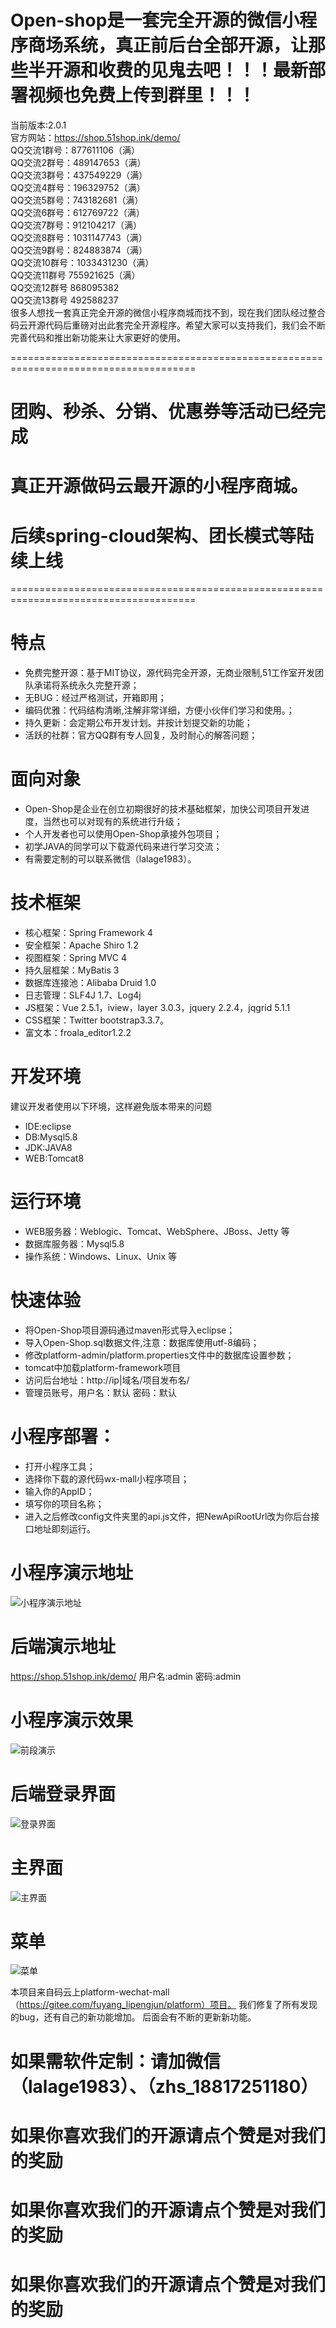 # Open-shop是一套完全开源的微信小程序商场系统，真正前后台全部开源，让那些半开源和收费的见鬼去吧！！！最新部署视频也免费上传到群里！！！
当前版本:2.0.1 <br/>
官方网站：https://shop.51shop.ink/demo/<br/>
QQ交流1群号：877611106（满） <br/>
QQ交流2群号：489147653（满） <br/>
QQ交流3群号：437549229（满） <br/>
QQ交流4群号：196329752（满） <br/>
QQ交流5群号：743182681（满） <br/>
QQ交流6群号：612769722（满） <br/>
QQ交流7群号：912104217（满） <br/>
QQ交流8群号：1031147743（满） <br/>
QQ交流9群号：824883874（满）<br/>
QQ交流10群号：1033431230（满）<br/>
QQ交流11群号 755921625（满）<br/>
QQ交流12群号 868095382 <br/>
QQ交流13群号 492588237 <br/>
很多人想找一套真正完全开源的微信小程序商城而找不到，现在我们团队经过整合码云开源代码后重磅对出此套完全开源程序。希望大家可以支持我们，我们会不断完善代码和推出新功能来让大家更好的使用。

======================================================================================
# 团购、秒杀、分销、优惠券等活动已经完成
# 真正开源做码云最开源的小程序商城。
# 后续spring-cloud架构、团长模式等陆续上线
======================================================================================


# 特点 
* 免费完整开源：基于MIT协议，源代码完全开源，无商业限制,51工作室开发团队承诺将系统永久完整开源；<br/>
* 无BUG：经过严格测试，开箱即用；<br/>
* 编码优雅：代码结构清晰,注解非常详细，方便小伙伴们学习和使用。；<br/>
* 持久更新：会定期公布开发计划。并按计划提交新的功能；<br/>
* 活跃的社群：官方QQ群有专人回复，及时耐心的解答问题；<br/>

# 面向对象
* Open-Shop是企业在创立初期很好的技术基础框架，加快公司项目开发进度，当然也可以对现有的系统进行升级；
* 个人开发者也可以使用Open-Shop承接外包项目；
* 初学JAVA的同学可以下载源代码来进行学习交流；
* 有需要定制的可以联系微信（lalage1983）。

# 技术框架
* 核心框架：Spring Framework 4
* 安全框架：Apache Shiro 1.2
* 视图框架：Spring MVC 4
* 持久层框架：MyBatis 3
* 数据库连接池：Alibaba Druid 1.0
* 日志管理：SLF4J 1.7、Log4j
* JS框架：Vue 2.5.1，iview，layer 3.0.3，jquery 2.2.4，jqgrid 5.1.1 
* CSS框架：Twitter bootstrap3.3.7。
* 富文本：froala_editor1.2.2

# 开发环境
建议开发者使用以下环境，这样避免版本带来的问题
* IDE:eclipse
* DB:Mysql5.8
* JDK:JAVA8
* WEB:Tomcat8

# 运行环境
* WEB服务器：Weblogic、Tomcat、WebSphere、JBoss、Jetty 等
* 数据库服务器：Mysql5.8
* 操作系统：Windows、Linux、Unix 等


# 快速体验
* 将Open-Shop项目源码通过maven形式导入eclipse；
* 导入Open-Shop.sql数据文件,注意：数据库使用utf-8编码； 
* 修改platform-admin/platform.properties文件中的数据库设置参数；
* tomcat中加载platform-framework项目
* 访问后台地址：http://ip|域名/项目发布名/
* 管理员账号，用户名：默认 密码：默认

# 小程序部署：
* 打开小程序工具；
* 选择你下载的源代码wx-mall小程序项目；
* 输入你的AppID；
* 填写你的项目名称；
* 进入之后修改config文件夹里的api.js文件，把NewApiRootUrl改为你后台接口地址即刻运行。

# 小程序演示地址
![小程序演示地址](https://images.gitee.com/uploads/images/2019/0316/170751_dac85a7a_81788.jpeg "嗨街二号小程序.jpg")
# 后端演示地址
https://shop.51shop.ink/demo/ 用户名:admin  密码:admin

# 小程序演示效果
![](https://images.gitee.com/uploads/images/2019/0625/104952_f9964aa6_1293644.png "前段演示")

# 后端登录界面
![登录界面](https://images.gitee.com/uploads/images/2019/0223/145541_ceb02a32_1293644.jpeg "登录，小程序商城")
# 主界面
![主界面](https://images.gitee.com/uploads/images/2019/0223/145546_1c4fc356_1293644.jpeg "主界面，插件商城")
# 菜单
![菜单](https://images.gitee.com/uploads/images/2019/0223/145541_2a1e5aba_1293644.png "菜单1")

本项目来自码云上platform-wechat-mall（https://gitee.com/fuyang_lipengjun/platform）项目。
我们修复了所有发现的bug，还有自己的新功能增加。
后面会有不断的更新新功能。

# 如果需软件定制：请加微信（lalage1983）、（zhs_18817251180）
# 如果你喜欢我们的开源请点个赞是对我们的奖励
# 如果你喜欢我们的开源请点个赞是对我们的奖励
# 如果你喜欢我们的开源请点个赞是对我们的奖励